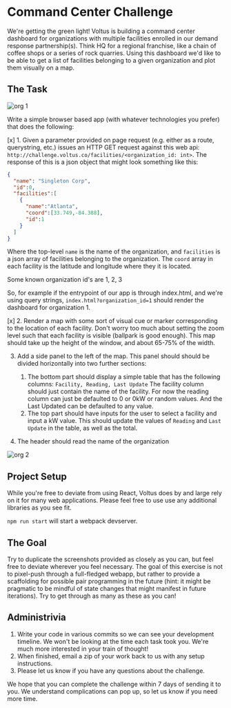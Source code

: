 # Command Center Challenge
We're getting the green light! Voltus is building a command center dashboard for organizations with multiple facilities enrolled in our demand response partnership(s). Think HQ for a regional franchise, like a chain of coffee shops or a series of rock quarries. Using this dashboard we'd like to be able to get a list of facilities belonging to a given organization and plot them visually on a map.

## The Task

![org 1](/acme_corp.png?raw=true "Screenshot for organization id 1")

Write a simple browser based app (with whatever technologies you prefer) that does the following:

[x] 1. Given a parameter provided on page request (e.g. either as a route, querystring, etc.) issues an HTTP GET request against this web api: `http://challenge.voltus.co/facilities/<organization_id: int>`. The response of this is a json object that might look something like this:
```json
{
  "name": "Singleton Corp",
  "id":0,
  "facilities":[
    { 
      "name":"Atlanta",
      "coord":[33.749,-84.388],
      "id":1
    }
  ]
}
```

Where the top-level `name` is the name of the organization, and `facilities` is a json array of facilities belonging to the organization. The `coord` array in each facility is the latitude and longitude where they it is located.

Some known organization id's are 1, 2, 3

So, for example if the entrypoint of our app is through index.html, and we're using query strings, `index.html?organization_id=1` should render the dashboard for organization 1.

[x] 2. Render a map with some sort of visual cue or marker corresponding to the location of each facility. Don't worry too much about setting the zoom level such that each facility is visible (ballpark is good enough). This map should take up the height of the window, and about 65-75% of the width.

3. Add a side panel to the left of the map. This panel should should be divided horizontally into two further sections:
   1. The bottom part should display a simple table that has the following columns: `Facility, Reading, Last Update`
   The facility column should just contain the name of the facility. For now the reading column can just be defaulted to 0 or 0kW or random values. And the Last Updated can be defaulted to any value.
   2. The top part should have inputs for the user to select a facility and input a kW value. This should update the values of `Reading` and `Last Update` in the table, as well as the total.

4. The header should read the name of the organization

![org 2](/acme_corp.png?raw=true "Screenshot for organization id 1")

## Project Setup
While you're free to deviate from using React, Voltus does by and large rely on it for many web applications. Please feel free to use use any additional libraries as you see fit. 

`npm run start` will start a webpack devserver.

## The Goal
Try to duplicate the screenshots provided as closely as you can, but feel free to deviate wherever you feel necessary. The goal of this exercise is not to pixel-push through a full-fledged webapp, but rather to provide a scaffolding for possible pair programming in the future (hint: it might be pragmatic to be mindful of state changes that might manifest in future iterations). Try to get through as many as these as you can!

## Administrivia 

1. Write your code in various commits so we can see your development timeline. We won't be looking at the time each task took you. We're much more interested in your train of thought!
2. When finished, email a zip of your work back to us with any setup instructions.
3. Please let us know if you have any questions about the challenge.

We hope that you can complete the challenge within 7 days of sending it to you. We understand complications can pop up, so let us know if you need more time.
